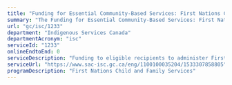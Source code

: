 ```yaml
---
title: "Funding for Essential Community-Based Services: First Nations Child and Family Services Funding"
summary: "The Funding for Essential Community-Based Services: First Nations Child and Family Services Funding service from Indigenous Services Canada is not available end-to-end online, according to the GC Service Inventory."
url: "gc/isc/1233"
department: "Indigenous Services Canada"
departmentAcronym: "isc"
serviceId: "1233"
onlineEndtoEnd: 0
serviceDescription: "Funding to eligible recipients to administer First Nations Child and Family Services programs for the benefit of eligible individuals"
serviceUrl: "https://www.sac-isc.gc.ca/eng/1100100035204/1533307858805"
programDescription: "First Nations Child and Family Services"
---
```

